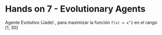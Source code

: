 # Hands on 7 - Evolutionary Agents

Agente Evolutivo (Jade) , para maximizar la función `f(x) = x^2` en el rango [1, 30]

